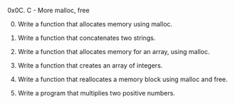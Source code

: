 0x0C. C - More malloc, free

0. Write a function that allocates memory using malloc.

1. Write a function that concatenates two strings.

2. Write a function that allocates memory for an array, using malloc.

3. Write a function that creates an array of integers.

4. Write a function that reallocates a memory block using malloc and free.

5. Write a program that multiplies two positive numbers.
